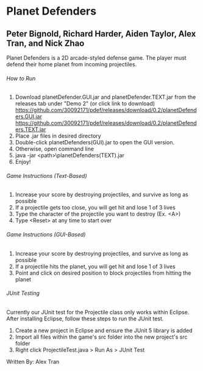 # Planet Defenders 

## Peter Bignold, Richard Harder, Aiden Taylor, Alex Tran, and Nick Zhao

Planet Defenders is a 2D arcade-styled defense game. The player must defend their home planet from incoming projectiles.  

###### How to Run
1. Download planetDefender.GUI.jar and planetDefender.TEXT.jar from the releases tab under "Demo 2" (or click link to download) <https://github.com/30092171/pdef/releases/download/0.2/planetDefenders.GUI.jar>
<https://github.com/30092171/pdef/releases/download/0.2/planetDefenders.TEXT.jar>
2. Place .jar files in desired directory
3. Double-click planetDefenders(GUI).jar to open the GUI version.
4. Otherwise, open command line
5. java -jar \<path\>\planetDefenders(TEXT).jar
6. Enjoy!

###### Game Instructions (Text-Based)
1. Increase your score by destroying projectiles, and survive as long as possible
2. If a projectile gets too close, you will get hit and lose 1 of 3 lives
3. Type the character of the projectile you want to destroy (Ex. \<A\>)
4. Type \<Reset\> at any time to start over

###### Game Instructions (GUI-Based)
1. Increase your score by destroying projectiles, and survive as long as possible
2. If a projectile hits the planet, you will get hit and lose 1 of 3 lives
3. Point and click on desired position to block projectiles from hitting the planet

###### JUnit Testing
Currently our JUnit test for the Projectile class only works within Eclipse. After installing Eclipse, follow these steps to run the JUnit test.
1. Create a new project in Eclipse and ensure the JUnit 5 library is added
2. Import all files within the game's src folder into the new project's src folder
3. Right click ProjectileTest.java > Run As > JUnit Test

Written By: Alex Tran
